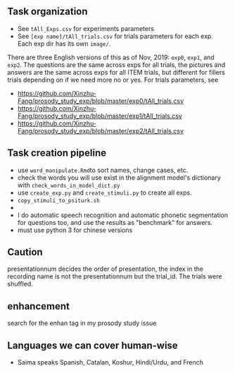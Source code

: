 ## Task organization
+ See `tAll_Exps.csv` for experiments parameters
+ See `[exp name]/tAll_trials.csv` for trials parameters for each exp. Each exp dir has its own `image/`.

There are three English versions of this as of Nov, 2019: `exp0`, `exp1`, and `exp2`. The questions are the same across exps for all trials, the pictures and answers are the same across exps for all ITEM trials, but different for fillers trials depending on if we need more no or yes. For trials parameters, see
  + https://github.com/Xinzhu-Fang/prosody_study_exp/blob/master/exp0/tAll_trials.csv
  + https://github.com/Xinzhu-Fang/prosody_study_exp/blob/master/exp1/tAll_trials.csv
  + https://github.com/Xinzhu-Fang/prosody_study_exp/blob/master/exp2/tAll_trials.csv

## Task creation pipeline
+ use `word_manipulate.Rmd`to sort names, change cases, etc.
+ check the words you will use exist in the alignment model's dictionary with `check_words_in_model_dict.py`
+ use `create_exp.py` and `create_stimuli.py` to create all exps. 
+ `copy_stimuli_to_psiturk.sh`
+ 
+ I do automatic speech recognition and automatic phonetic segmentation for questions too, and use the results as "benchmark" for answers. 
+ must use python 3 for chinese versions





## Caution
presentationnum decides the order of presentation, the index in the recording name is not the presentationnum but the trial_id. The trials were shuffled. 

## enhancement
search for the enhan tag in my prosody study issue

## Languages we can cover human-wise
+ Saima speaks Spanish, Catalan, Koshur, Hindi/Urdu, and French
